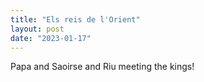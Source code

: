 ```yaml
---
title: "Els reis de l'Orient"
layout: post
date: "2023-01-17"
---
```


Papa and Saoirse and Riu meeting the kings!

